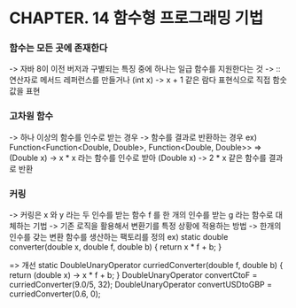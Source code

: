 # CHAPTER. 14 함수형 프로그래밍 기법

### 함수는 모든 곳에 존재한다
-> 자바 8이 이전 버저과 구별되는 특징 중에 하나는 일급 함수를 지원한다는 것
-> :: 연산자로 메서드 레퍼런스를 만들거나 (int x) -> x + 1 같은 람다 표현식으로 직접 함숫값을 표현



### 고차원 함수
-> 하나 이상의 함수를 인수로 받는 경우
-> 함수를 결과로 반환하는 경우
ex) Function<Function<Double, Double>, Function<Double, Double>>
=> (Double x) -> x * x 라는 함수를 인수로 받아 (Double x) -> 2 * x 같은 함수를 결과로 반환



### 커링
-> 커링은 x 와 y 라는 두 인수를 받는 함수 f 를 한 개의 인수를 받는 g 라는 함수로 대체하는 기법
-> 기존 로직을 활용해서 변환기를 특정 상황에 적용하는 방법
-> 한개의 인수를 갖는 변환 함수를 생산하는 팩토리를 정의
ex) static double converter(double x, double f, double b) {
		  return x * f + b;
    }

=> 개선
    static DoubleUnaryOperator curriedConverter(double f, double b) {
		  return (double x) -> x * f + b;
    }
    DoubleUnaryOperator convertCtoF = curriedConverter(9.0/5, 32);
    DoubleUnaryOperator convertUSDtoGBP = curriedConverter(0.6, 0);
 
